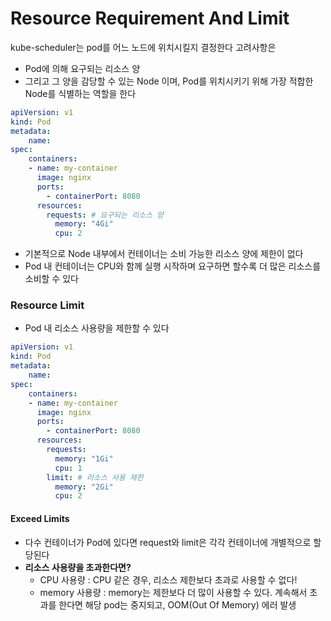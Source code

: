 # Resource Requirement And Limit

kube-scheduler는 pod를 어느 노드에 위치시킬지 결정한다
고려사항은
- Pod에 의해 요구되는 리소스 양
- 그리고 그 양을 감당할 수 있는 Node
이며, Pod를 위치시키기 위해 가장 적합한 Node를 식별하는 역할을 한다

```yaml
apiVersion: v1
kind: Pod
metadata:
    name:
spec:
    containers:
    - name: my-container
      image: nginx
      ports: 
        - containerPort: 8080
      resources:
        requests: # 요구되는 리소스 양
          memory: "4Gi"
          cpu: 2
```

- 기본적으로 Node 내부에서 컨테이너는 소비 가능한 리소스 양에 제한이 없다
- Pod 내 컨테이너는 CPU와 함께 실행 시작하며 요구하면 할수록 더 많은 리소스를 소비할 수 있다

### Resource Limit
- Pod 내 리소스 사용량을 제한할 수 있다

```yaml
apiVersion: v1
kind: Pod
metadata:
    name:
spec:
    containers:
    - name: my-container
      image: nginx
      ports: 
        - containerPort: 8080
      resources:
        requests:
          memory: "1Gi"
          cpu: 1
        limit: # 리소스 사용 제한
          memory: "2Gi"
          cpu: 2
```
#### Exceed Limits 
- 다수 컨테이너가 Pod에 있다면 request와 limit은 각각 컨테이너에 개별적으로 할당된다
- **리소스 사용량을 초과한다면?**
    - CPU 사용량 : CPU 같은 경우, 리소스 제한보다 초과로 사용할 수 없다!
    - memory 사용량 : memory는 제한보다 더 많이 사용할 수 있다. 계속해서 초과를 한다면 해당 pod는 중지되고, OOM(Out Of Memory) 에러 발생